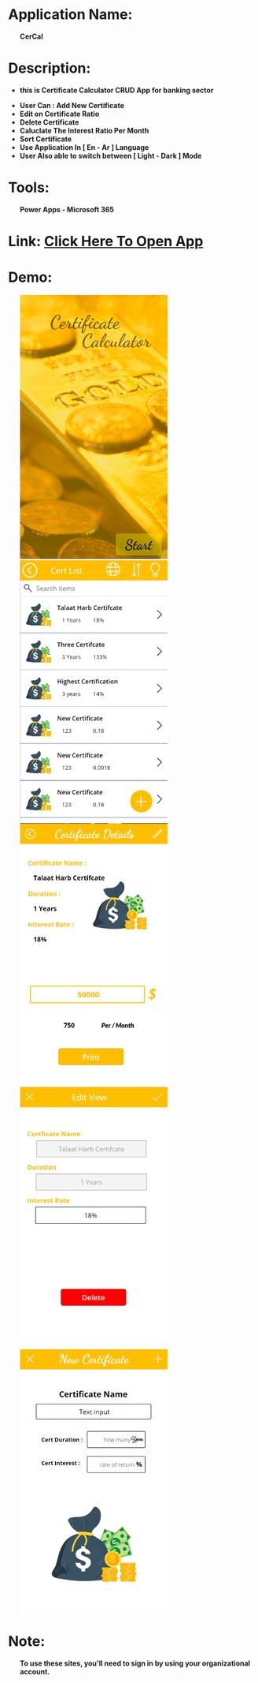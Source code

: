 # Application Name: 
<b><ul>CerCal</ul></b>
 
# Description:
<b><ul><li> this is Certificate Calculator CRUD App for banking sector</li> 
   <li> User Can : Add New Certificate </li> 
   <li> Edit on Certificate Ratio </li> 
   <li> Delete Certificate </li> 
   <li> Caluclate The Interest Ratio Per Month </li> 
   <li> Sort Certificate </li> 
   <li> Use Application In [ En - Ar ] Language </li> 
   <li> User Also able to switch between [ Light - Dark ]  Mode  </li> 
 </ul></b>
 
# Tools:
 <b><ul>Power Apps - Microsoft 365</ul></b>
 
# Link: <a href="https://apps.powerapps.com/play/e/default-6bf95165-4113-4188-9b7b-cb6c0c198a5b/a/776fffb2-0929-40b6-8339-9d5aaefbc9ca?tenantId=6bf95165-4113-4188-9b7b-cb6c0c198a5b&source=portal">Click Here To Open App</a>
 
# Demo: 
<ul>
 <img src="pic1.PNG" width="300px">
 <img src="pic2.PNG" width="300px">
 <img src="pic3.PNG" width="300px">
 <img src="pic4.PNG" width="300px">
 <img src="pic5.PNG" width="300px">
</ul>


# Note:
<b><ul>To use these sites, you'll need to sign in by using your organizational account.</ul></b>


